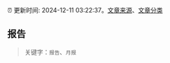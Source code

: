 :alarm_clock: 更新时间: 2024-12-11 03:22:37。[文章来源](/README.md)、[文章分类](/TAGS.md)

## 报告


> 关键字：`报告`、`月报`



